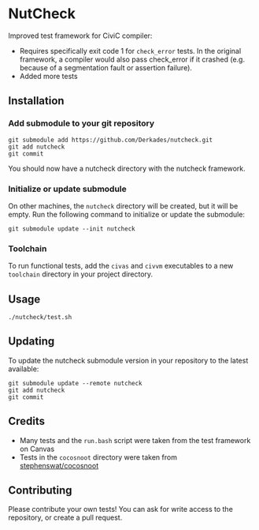 # NutCheck

Improved test framework for CiviC compiler:

* Requires specifically exit code 1 for `check_error` tests. In the original framework, a compiler would also pass check_error if it crashed (e.g. because of a segmentation fault or assertion failure).
* Added more tests

## Installation

### Add submodule to your git repository
```
git submodule add https://github.com/Derkades/nutcheck.git
git add nutcheck
git commit
```
You should now have a nutcheck directory with the nutcheck framework.

### Initialize or update submodule
On other machines, the `nutcheck` directory will be created, but it will be empty. Run the following command to initialize or update the submodule:
```
git submodule update --init nutcheck
```

### Toolchain
To run functional tests, add the `civas` and `civvm` executables to a new `toolchain` directory in your project directory.

## Usage
```
./nutcheck/test.sh
```

## Updating
To update the nutcheck submodule version in your repository to the latest available:
```
git submodule update --remote nutcheck
git add nutcheck
git commit
```

## Credits
 - Many tests and the `run.bash` script were taken from the test framework on Canvas
 - Tests in the `cocosnoot` directory were taken from [stephenswat/cocosnoot](https://github.com/stephenswat/cocosnoot)

## Contributing

Please contribute your own tests! You can ask for write access to the repository, or create a pull request.
